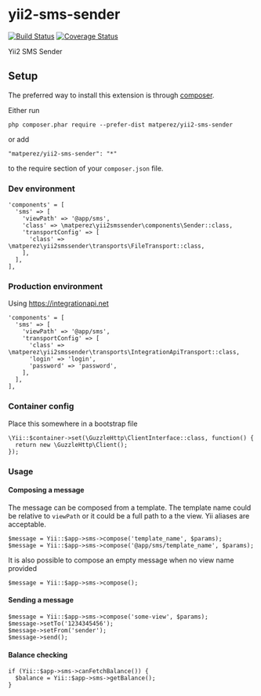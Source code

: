 # yii2-sms-sender

[![Build Status](https://travis-ci.org/matperez/yii2-sms-sender.svg?branch=master)](https://travis-ci.org/matperez/yii2-sms-sender)
[![Coverage Status](https://coveralls.io/repos/github/matperez/yii2-sms-sender/badge.svg)](https://coveralls.io/github/matperez/yii2-sms-sender)

Yii2 SMS Sender

## Setup

The preferred way to install this extension is through [composer](http://getcomposer.org/download/).

Either run

```
php composer.phar require --prefer-dist matperez/yii2-sms-sender
```

or add

```
"matperez/yii2-sms-sender": "*"
```

to the require section of your `composer.json` file.


### Dev environment
```
'components' = [
  'sms' => [
    'viewPath' => '@app/sms',
    'class' => \matperez\yii2smssender\components\Sender::class,
    'transportConfig' => [
      'class' => \matperez\yii2smssender\transports\FileTransport::class, 
    ],
  ],
],
```

### Production environment

Using https://integrationapi.net

```
'components' = [
  'sms' => [
    'viewPath' => '@app/sms',
    'transportConfig' => [
      'class' => \matperez\yii2smssender\transports\IntegrationApiTransport::class,
      'login' => 'login',
      'password' => 'password',
    ],
  ],
],
```

### Container config

Place this somewhere in a bootstrap file
```
\Yii::$container->set(\GuzzleHttp\ClientInterface::class, function() {
  return new \GuzzleHttp\Client();
});
```

### Usage
 
#### Composing a message

The message can be composed from a template. The template name could be relative to `viewPath` or it could be a full path to a the view. Yii aliases are acceptable.

```
$message = Yii::$app->sms->compose('template_name', $params);
$message = Yii::$app->sms->compose('@app/sms/template_name', $params);
```

It is also possible to compose an empty message when no view name provided

```
$message = Yii::$app->sms->compose();
```

#### Sending a message 

```
$message = Yii::$app->sms->compose('some-view', $params);
$message->setTo('1234345456');
$message->setFrom('sender');
$message->send();
```

#### Balance checking

```
if (Yii::$app->sms->canFetchBalance()) {
  $balance = Yii::$app->sms->getBalance();
}
```
